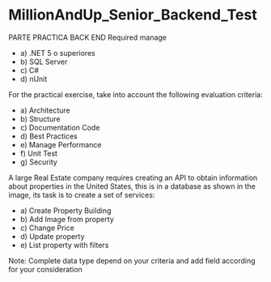 # MillionAndUp_Senior_Backend_Test

PARTE PRACTICA BACK END
Required manage 
* a)	.NET 5 o superiores
* b)	SQL Server 
* c)	C#
* d)	nUnit

For the practical exercise, take into account the following evaluation criteria:

* a)	Architecture 
* b)	Structure
* c)	Documentation Code
* d)	Best Practices
* e)	Manage Performance
* f)	Unit Test 
* g)	Security

A large Real Estate company requires creating an API to obtain information about properties in the United States, this is in a database as shown in the image, its task is to create a set of services:

* a)	Create Property Building 
* b)	Add Image from property
* c)	Change Price
* d)	Update property
* e)	List property  with filters

Note: Complete data type depend on your criteria and add field according for your consideration
